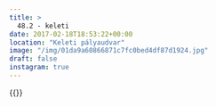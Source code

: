 ```yaml
---
title: >
  48.2 - keleti
date: 2017-02-18T18:53:22+00:00
location: "Keleti pályaudvar"
image: "/img/01da9a60866871c7fc0bed4df87d1924.jpg"
draft: false
instagram: true
---
```


{{<photo src="/img/01da9a60866871c7fc0bed4df87d1924.jpg">}}
